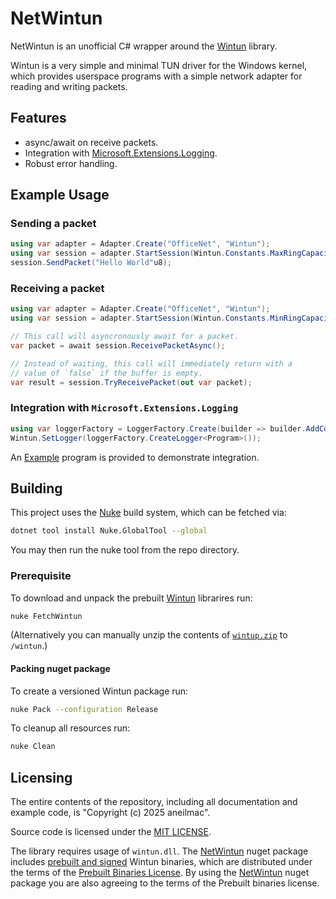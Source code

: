 # NetWintun

NetWintun is an unofficial C# wrapper around the [Wintun][wintun] library.

Wintun is a very simple and minimal TUN driver for the Windows kernel,
which provides userspace programs with a simple network adapter for reading and writing packets.

## Features

- async/await on receive packets.
- Integration with [Microsoft.Extensions.Logging][microsoft.extensions.logging].
- Robust error handling.

## Example Usage

### Sending a packet

```cs
using var adapter = Adapter.Create("OfficeNet", "Wintun");
using var session = adapter.StartSession(Wintun.Constants.MaxRingCapacity);
session.SendPacket("Hello World"u8);
```

### Receiving a packet

```cs
using var adapter = Adapter.Create("OfficeNet", "Wintun");
using var session = adapter.StartSession(Wintun.Constants.MinRingCapacity);

// This call will asyncronously await for a packet.
var packet = await session.ReceivePacketAsync();

// Instead of waiting, this call will immediately return with a 
// value of `false` if the buffer is empty.
var result = session.TryReceivePacket(out var packet);
```

### Integration with `Microsoft.Extensions.Logging`

```cs
using var loggerFactory = LoggerFactory.Create(builder => builder.AddConsole());
Wintun.SetLogger(loggerFactory.CreateLogger<Program>());
```

An [Example][example] program is provided to demonstrate integration.

## Building 

This project uses the [Nuke][nuke] build system, which can be fetched via:

```sh
dotnet tool install Nuke.GlobalTool --global
```

You may then run the nuke tool from the repo directory.

### Prerequisite

To download and unpack the prebuilt [Wintun][Wintun] librarires run:

```sh
nuke FetchWintun
```

(Alternatively you can manually unzip the contents of [`wintup.zip`][prebuilt bins] to `/wintun`.)

#### Packing nuget package

To create a versioned Wintun package run:

```sh
nuke Pack --configuration Release
```

To cleanup all resources run:

```sh
nuke Clean
```

## Licensing

The entire contents of the repository, including all documentation and example code,
is "Copyright (c) 2025 aneilmac".

Source code is licensed under the [MIT LICENSE][license].

The library requires usage of `wintun.dll`. 
The [NetWintun][nuget] nuget package includes [prebuilt and signed][prebuilt bins] Wintun binaries, which 
are distributed under the terms of the [Prebuilt Binaries License][prebuilt lic]. 
By using the [NetWintun][nuget] nuget package you are also agreeing to the terms of the Prebuilt binaries license.


[wintun]: https://www.wintun.net/ "The Wintun project"
[license]: LICENSE "Project License"
[prebuilt lic]: https://github.com/WireGuard/wintun/blob/master/prebuilt-binaries-license.txt "Wintun Prebuilt Binaries License"
[prebuilt bins]: https://www.wintun.net/builds/wintun-0.14.1.zip "Wintun prebuilt binaries"
[nuget]: https://TODO "NetWintun on Nuget.org"
[microsoft.extensions.logging]: https://www.nuget.org/packages/Microsoft.Extensions.Logging "Microsoft.Extensions.Logging on Nuget.org"
[nuke]: https://nuke.build/ "Nuke CI/CD automation"
[example]: examples/Basic/Program.cs "Basic example program"